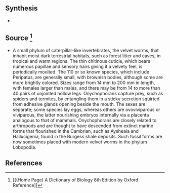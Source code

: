 ## Synthesis
- 
## Source [^1]
- A small phylum of caterpillar-like invertebrates, the velvet worms, that inhabit moist dark terrestrial habitats, such as forest litter and caves, in tropical and warm regions. The thin chitinous cuticle, which bears numerous papillae and sensory hairs giving it a velvety feel, is periodically moulted. The 110 or so known species, which include Peripatus, are generally small, with brownish bodies, although some are more brightly colored. Sizes range from 14 mm to 200 mm in length, with females larger than males, and there may be from 14 to more than 40 pairs of unjointed hollow legs. Onychophorans capture prey, such as spiders and termites, by entangling them in a sticky secretion squirted from adhesive glands opening beside the mouth. The sexes are separate; some species lay eggs, whereas others are ovoviviparous or viviparous, the latter nourishing embryos internally via a placenta analogous to that of mammals. Onychophorans are closely related to arthropods and are thought to have descended from extinct marine forms that flourished in the Cambrian, such as Aysheaia and Hallucigenia, found in the Burgess shale deposits. Such fossil forms are now sometimes placed with modern velvet worms in the phylum Lobopodia.
## References

[^1]: [[(Home Page) A Dictionary of Biology 8th Edition by Oxford Reference]]